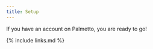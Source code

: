 ```yaml
---
title: Setup
---
```

If you have an account on Palmetto, you are ready to go!


{% include links.md %}
